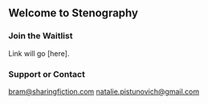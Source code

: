 ## Welcome to Stenography



### Join the Waitlist

Link will go [here].


### Support or Contact

bram@sharingfiction.com
natalie.pistunovich@gmail.com
